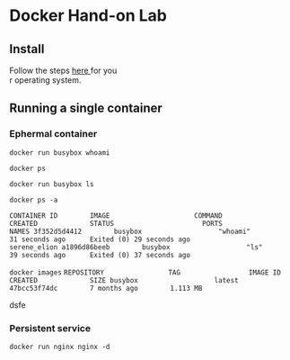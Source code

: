 # Docker Hand-on Lab


## Install

Follow the steps [ here ](https://docs.docker.com/engine/installation/) for you\
r operating system.

## Running a single container

### Ephermal container

`docker run busybox whoami`

`docker ps`

`docker run busybox ls`

`docker ps -a`

`CONTAINER ID        IMAGE                     COMMAND                  CREATED             STATUS                      PORTS                                                                                         NAMES
3f352d5d4412        busybox                   "whoami"                 31 seconds ago      Exited (0) 29 seconds ago                                                                                                 serene_elion
a1896d86beeb        busybox                   "ls"                     39 seconds ago      Exited (0) 37 seconds ago                       `                                                             

`docker images`
`REPOSITORY                TAG                 IMAGE ID            CREATED             SIZE
busybox                   latest              47bcc53f74dc        7 months ago        1.113 MB`


dsfe
### Persistent service

`docker run nginx nginx -d`

### 
